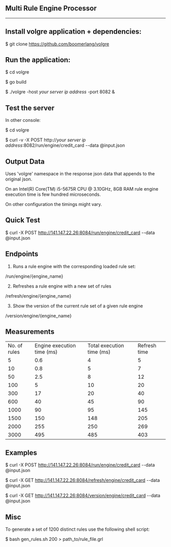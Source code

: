 Multi Rule Engine Processor
----------------------------
----------------------------


Install volgre application + dependencies:
------------------------------------------


$ git clone https://github.com/boomerlang/volgre


Run the application:
--------------------


$ cd volgre


$ go build


$ ./volgre  -host _your server ip address_ -port 8082 &


Test the server
---------------


In other console:


$ cd volgre


$ curl -v -X POST http://_your server ip address_:8082/run/engine/credit_card --data @input.json


Output Data
-----------

Uses 'volgre' namespace in the response json data that appends to the original json.


On an Intel(R) Core(TM) i5-5675R CPU @ 3.10GHz, 8GB RAM rule engine execution time is few hundred microseconds.


On other configuration the timings might vary.

Quick Test
----------

$ curl -X POST http://141.147.22.26:8084/run/engine/credit_card --data @input.json


Endpoints
---------

1. Runs a rule engine with the corresponding loaded rule set:

/run/engine/{engine_name}


2. Refreshes a rule engine with a new set of rules

/refresh/engine/{engine_name}


3. Show the version of the current rule set of a given rule engine

/version/engine/{engine_name}


Measurements
------------


<table>

<tr>
<td>No. of rules</td><td>Engine execution time (ms)</td><td>Total execution time  (ms)</td><td>Refresh time</td>
</tr>

<tr>
<td>5</td><td>0.6</td><td>4</td><td>5</td>
</tr>

<tr>
<td>10</td><td>         0.8   </td><td>              5</td><td>7</td>
</tr>
<tr>
<td>50</td><td>         2.5   </td><td>              8</td><td> 12</td>
</tr>

<tr>
<td>100</td><td>           5   </td><td>             10</td><td> 20</td>
</tr>

<tr>
<td>300</td><td>          17   </td><td>             20</td><td> 40</td>
</tr>

<tr>
<td>600</td><td>          40   </td><td>             45</td><td> 90</td>
</tr>
<tr>
<td>1000</td><td>          90   </td><td>             95</td><td>145</td>
</tr>
<tr>
<td>1500</td><td>         150   </td><td>            148</td><td>205</td>
</tr>
<tr>
<td>2000</td><td>         255   </td><td>            250</td><td>269</td>
</tr>
<tr>
<td>3000</td><td>         495   </td><td>            485</td><td>403</td>
</tr>
</table>

Examples
--------

$ curl -X POST http://141.147.22.26:8084/run/engine/credit_card --data @input.json


$ curl -X GET http://141.147.22.26:8084/refresh/engine/credit_card --data @input.json


$ curl -X GET http://141.147.22.26:8084/version/engine/credit_card --data @input.json

Misc
------

To generate a set of 1200 distinct rules use the following shell script:

$ bash gen_rules.sh 200 > path_to/rule_file.grl


